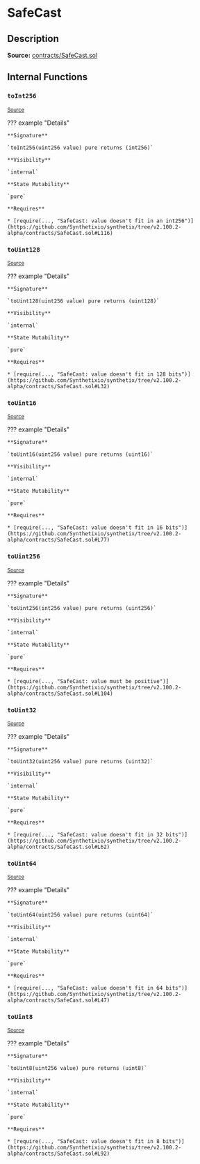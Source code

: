 # SafeCast

## Description

**Source:** [contracts/SafeCast.sol](https://github.com/Synthetixio/synthetix/tree/v2.100.2-alpha/contracts/SafeCast.sol)

## Internal Functions

### `toInt256`

<sub>[Source](https://github.com/Synthetixio/synthetix/tree/v2.100.2-alpha/contracts/SafeCast.sol#L115)</sub>

??? example "Details"

    **Signature**

    `toInt256(uint256 value) pure returns (int256)`

    **Visibility**

    `internal`

    **State Mutability**

    `pure`

    **Requires**

    * [require(..., "SafeCast: value doesn't fit in an int256")](https://github.com/Synthetixio/synthetix/tree/v2.100.2-alpha/contracts/SafeCast.sol#L116)

### `toUint128`

<sub>[Source](https://github.com/Synthetixio/synthetix/tree/v2.100.2-alpha/contracts/SafeCast.sol#L31)</sub>

??? example "Details"

    **Signature**

    `toUint128(uint256 value) pure returns (uint128)`

    **Visibility**

    `internal`

    **State Mutability**

    `pure`

    **Requires**

    * [require(..., "SafeCast: value doesn't fit in 128 bits")](https://github.com/Synthetixio/synthetix/tree/v2.100.2-alpha/contracts/SafeCast.sol#L32)

### `toUint16`

<sub>[Source](https://github.com/Synthetixio/synthetix/tree/v2.100.2-alpha/contracts/SafeCast.sol#L76)</sub>

??? example "Details"

    **Signature**

    `toUint16(uint256 value) pure returns (uint16)`

    **Visibility**

    `internal`

    **State Mutability**

    `pure`

    **Requires**

    * [require(..., "SafeCast: value doesn't fit in 16 bits")](https://github.com/Synthetixio/synthetix/tree/v2.100.2-alpha/contracts/SafeCast.sol#L77)

### `toUint256`

<sub>[Source](https://github.com/Synthetixio/synthetix/tree/v2.100.2-alpha/contracts/SafeCast.sol#L103)</sub>

??? example "Details"

    **Signature**

    `toUint256(int256 value) pure returns (uint256)`

    **Visibility**

    `internal`

    **State Mutability**

    `pure`

    **Requires**

    * [require(..., "SafeCast: value must be positive")](https://github.com/Synthetixio/synthetix/tree/v2.100.2-alpha/contracts/SafeCast.sol#L104)

### `toUint32`

<sub>[Source](https://github.com/Synthetixio/synthetix/tree/v2.100.2-alpha/contracts/SafeCast.sol#L61)</sub>

??? example "Details"

    **Signature**

    `toUint32(uint256 value) pure returns (uint32)`

    **Visibility**

    `internal`

    **State Mutability**

    `pure`

    **Requires**

    * [require(..., "SafeCast: value doesn't fit in 32 bits")](https://github.com/Synthetixio/synthetix/tree/v2.100.2-alpha/contracts/SafeCast.sol#L62)

### `toUint64`

<sub>[Source](https://github.com/Synthetixio/synthetix/tree/v2.100.2-alpha/contracts/SafeCast.sol#L46)</sub>

??? example "Details"

    **Signature**

    `toUint64(uint256 value) pure returns (uint64)`

    **Visibility**

    `internal`

    **State Mutability**

    `pure`

    **Requires**

    * [require(..., "SafeCast: value doesn't fit in 64 bits")](https://github.com/Synthetixio/synthetix/tree/v2.100.2-alpha/contracts/SafeCast.sol#L47)

### `toUint8`

<sub>[Source](https://github.com/Synthetixio/synthetix/tree/v2.100.2-alpha/contracts/SafeCast.sol#L91)</sub>

??? example "Details"

    **Signature**

    `toUint8(uint256 value) pure returns (uint8)`

    **Visibility**

    `internal`

    **State Mutability**

    `pure`

    **Requires**

    * [require(..., "SafeCast: value doesn't fit in 8 bits")](https://github.com/Synthetixio/synthetix/tree/v2.100.2-alpha/contracts/SafeCast.sol#L92)
